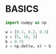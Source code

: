 # BASICS

```python
import numpy as np

w = [0.1, 0.2, 0.3]
x = [5, 10, 3]
b = 0.75
z = np.dot(w, x) + b
```
